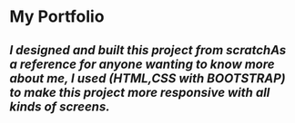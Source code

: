 #  My Portfolio



## *I designed and built this project from scratchAs a reference for anyone wanting to know more about me, I used **(HTML,CSS with BOOTSTRAP)** to make this project more responsive with all kinds of screens.*


